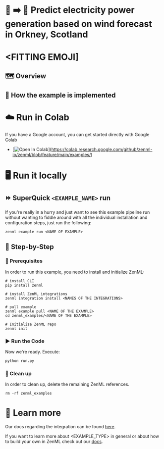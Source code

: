 # 🍃 :arrow_right: 🔌 Predict electricity power generation based on wind forecast in Orkney, Scotland 

# <FITTING EMOJI] <NAME OF THE INTEGRATION AND WHAT IT DOES>

<MOTIVATION OF WHY THIS IS RELEVANT>

## 🗺 Overview

<HOW THIS INTERFACES WITH ZENML>

## 🧰 How the example is implemented

<WHAT SHOULD THE USER EXPECT WHEN GOING THROUGH THE EXAMPLE>

<HIGHLIGHT INTERESTING CODE SNIPPETS>

<OPTIONALLY SHOW INTERESTING GRAPHICS OF WHAT OUTPUT TO EXPECT>

<IN CASE OF HIGH COMPLEXITY: AN ARCHITECTURE DIAGRAM>

# ☁️ Run in Colab

<ONLY WRITE THIS IF A NOTEBOOK IS SUPPLIED>

If you have a Google account, you can get started directly with Google Colab

- [![Open In Colab](https://colab.research.google.com/assets/colab-badge.svg)](https://colab.research.google.com/github/zenml-io/zenml/blob/feature/main/examples/<INSERT
  THE PATH TO THE NOTEBOOK HERE>)

# 🖥 Run it locally

## ⏩ SuperQuick `<EXAMPLE_NAME>` run

<ONLY ADD THIS SECTION IF A setup.sh FILE IS INCLUDED IN THE EXAMPLE>

If you're really in a hurry and just want to see this example pipeline run
without wanting to fiddle around with all the individual installation and
configuration steps, just run the following:

```shell
zenml example run <NAME OF EXAMPLE>
```

## 👣 Step-by-Step

### 📄 Prerequisites

In order to run this example, you need to install and initialize ZenML:

```shell
# install CLI
pip install zenml

# install ZenML integrations
zenml integration install <NAMES OF THE INTEGRATIONS>

# pull example
zenml example pull <NAME OF THE EXAMPLE>
cd zenml_examples/<NAME OF THE EXAMPLE>

# Initialize ZenML repo
zenml init
```

### ▶️ Run the Code

Now we're ready. Execute:

```bash
python run.py
```

### 🧽 Clean up

In order to clean up, delete the remaining ZenML references.

```shell
rm -rf zenml_examples
```

# 📜 Learn more

Our docs regarding the <NAME OF THE INTEGRATION> integration can be
found [here](<LINK TO THE DOCS>).

If you want to learn more about <EXAMPLE_TYPE> in general or about how to build
your own <TYPE OF THE INTEGRATION> in ZenML
check out our [docs](<LINK TO THE DOCS>).
